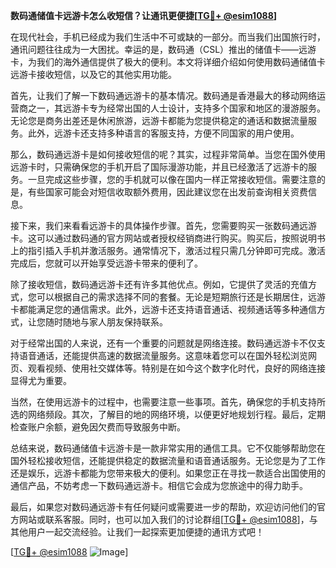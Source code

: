 **数码通储值卡远游卡怎么收短信？让通讯更便捷[[TG💪+ @esim1088](https://t.me/s/esim1088)]**

在现代社会，手机已经成为我们生活中不可或缺的一部分。而当我们出国旅行时，通讯问题往往成为一大困扰。幸运的是，数码通（CSL）推出的储值卡——远游卡，为我们的海外通信提供了极大的便利。本文将详细介绍如何使用数码通储值卡远游卡接收短信，以及它的其他实用功能。

首先，让我们了解一下数码通远游卡的基本情况。数码通是香港最大的移动网络运营商之一，其远游卡专为经常出国的人士设计，支持多个国家和地区的漫游服务。无论您是商务出差还是休闲旅游，远游卡都能为您提供稳定的通话和数据流量服务。此外，远游卡还支持多种语言的客服支持，方便不同国家的用户使用。

那么，数码通远游卡是如何接收短信的呢？其实，过程非常简单。当您在国外使用远游卡时，只需确保您的手机开启了国际漫游功能，并且已经激活了远游卡的服务。一旦完成这些步骤，您的手机就可以像在国内一样正常接收短信。需要注意的是，有些国家可能会对短信收取额外费用，因此建议您在出发前查询相关资费信息。

接下来，我们来看看远游卡的具体操作步骤。首先，您需要购买一张数码通远游卡。这可以通过数码通的官方网站或者授权经销商进行购买。购买后，按照说明书上的指引插入手机并激活服务。通常情况下，激活过程只需几分钟即可完成。激活完成后，您就可以开始享受远游卡带来的便利了。

除了接收短信，数码通远游卡还有许多其他优点。例如，它提供了灵活的充值方式，您可以根据自己的需求选择不同的套餐。无论是短期旅行还是长期居住，远游卡都能满足您的通信需求。此外，远游卡还支持语音通话、视频通话等多种通信方式，让您随时随地与家人朋友保持联系。

对于经常出国的人来说，还有一个重要的问题就是网络连接。数码通远游卡不仅支持语音通话，还能提供高速的数据流量服务。这意味着您可以在国外轻松浏览网页、观看视频、使用社交媒体等。特别是在如今这个数字化时代，良好的网络连接显得尤为重要。

当然，在使用远游卡的过程中，也需要注意一些事项。首先，确保您的手机支持所选的网络频段。其次，了解目的地的网络环境，以便更好地规划行程。最后，定期检查账户余额，避免因欠费而导致服务中断。

总结来说，数码通储值卡远游卡是一款非常实用的通信工具。它不仅能够帮助您在国外轻松接收短信，还能提供稳定的数据流量和语音通话服务。无论您是为了工作还是娱乐，远游卡都能为您带来极大的便利。如果您正在寻找一款适合出国使用的通信产品，不妨考虑一下数码通远游卡。相信它会成为您旅途中的得力助手。

最后，如果您对数码通远游卡有任何疑问或需要进一步的帮助，欢迎访问他们的官方网站或联系客服。同时，也可以加入我们的讨论群组[[TG💪+ @esim1088](https://t.me/s/esim1088)]，与其他用户一起交流经验。让我们一起探索更加便捷的通讯方式吧！

[[TG💪+ @esim1088](https://t.me/s/esim1088) ![Image](https://i.postimg.cc/4NQfJmqS/Snipaste-2025-05-13-00-14-12.png)]